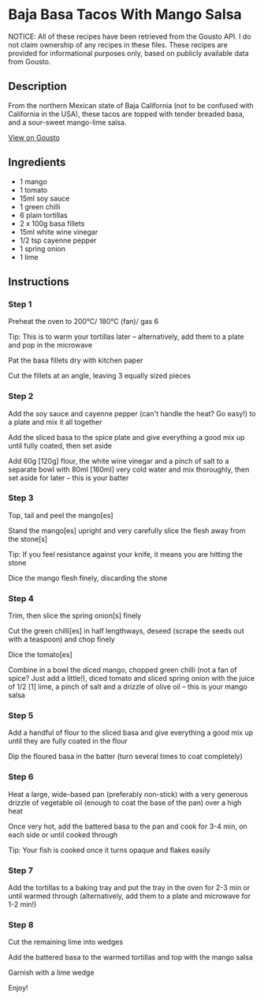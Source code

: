 # Baja Basa Tacos With Mango Salsa 

NOTICE: All of these recipes have been retrieved from the Gousto API. I do not claim ownership of any recipes in these files. These recipes are provided for informational purposes only, based on publicly available data from Gousto.

## Description

From the northern Mexican state of Baja California (not to be confused with California in the USA), these tacos are topped with tender breaded basa, and a sour-sweet mango-lime salsa.

[View on Gousto](https://www.gousto.co.uk/recipes/cookbook/baja-fish-tacos-with-mango-salsa)

## Ingredients

- 1 mango
- 1 tomato
- 15ml soy sauce
- 1 green chilli
- 6 plain tortillas
- 2 x 100g basa fillets
- 15ml white wine vinegar
- 1/2 tsp cayenne pepper
- 1 spring onion
- 1 lime

## Instructions


### Step 1

Preheat the oven to 200°C/ 180°C (fan)/ gas 6

Tip: This is to warm your tortillas later – alternatively, add them to a plate and pop in the microwave

Pat the basa fillets dry with kitchen paper

Cut the fillets at an angle, leaving 3 equally sized pieces


### Step 2

Add the soy sauce and cayenne pepper (can't handle the heat? Go easy!) to a plate and mix it all together

Add the sliced basa to the spice plate and give everything a good mix up until fully coated, then set aside

Add 60g <span class="text-danger">[120g]</span> flour, the white wine vinegar and a pinch of salt to a separate bowl with 80ml <span class="text-danger">[160ml] </span>very cold water and mix thoroughly, then set aside for later – this is your batter


### Step 3

Top, tail and peel the mango<span class="text-danger">[es]</span>

Stand the mango<span class="text-danger">[es]</span> upright and very carefully slice the flesh away from the stone<span class="text-danger">[s]</span>

Tip: If you feel resistance against your knife, it means you are hitting the stone

Dice the mango flesh finely, discarding the stone


### Step 4

Trim, then slice the spring onion<span class="text-danger">[s] </span>finely

Cut the green chilli<span class="text-danger">[es]</span> in half lengthways, deseed (scrape the seeds out with a teaspoon) and chop finely

Dice the tomato<span class="text-danger">[es]</span>

Combine in a bowl the diced mango, chopped green chilli (not a fan of spice? Just add a little!), diced tomato and sliced spring onion with the juice of 1/2 <span class="text-danger">[1]</span> lime, a pinch of salt and a drizzle of olive oil – this is your mango salsa


### Step 5

Add a handful of flour to the sliced basa and give everything a good mix up until they are fully coated in the flour

Dip the floured basa in the batter (turn several times to coat completely)


### Step 6

Heat a large, wide-based pan (preferably non-stick) with a very generous drizzle of vegetable oil (enough to coat the base of the pan) over a high heat

Once very hot, add the battered basa to the pan and cook for 3-4 min, on each side or until cooked through

Tip: Your fish is cooked once it turns opaque and flakes easily


### Step 7

Add the tortillas to a baking tray and put the tray in the oven for 2-3 min or until warmed through (alternatively, add them to a plate and microwave for 1-2 min!)

### Step 8

Cut the remaining lime into wedges

Add the battered basa to the warmed tortillas and top with the mango salsa

Garnish with a lime wedge

Enjoy!

